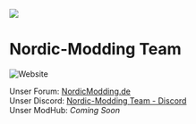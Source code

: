 ![](https://nordicmodding.de/uploads/default/original/1X/f0a4c6dc7e35256e65c9d42d2d2c560fc25fa7d2.png)

# Nordic-Modding Team<br>

<img alt="Website" src="https://img.shields.io/website?down_message=offline&up_message=online&url=https%3A%2F%2Fnordicmodding.de">

Unser Forum: [NordicModding.de](https://nordicmodding.de)<br>
Unser Discord: [Nordic-Modding Team - Discord](https://s.nordicmodding.de/discord/)<br>
Unser ModHub: *Coming Soon*<br>
